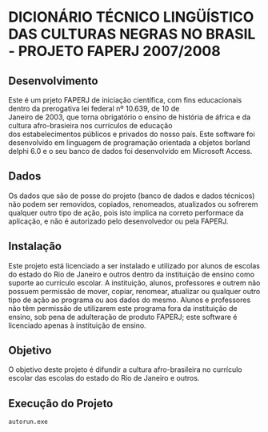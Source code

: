 # DICIONÁRIO TÉCNICO LINGÜÍSTICO DAS CULTURAS NEGRAS NO BRASIL - PROJETO FAPERJ 2007/2008

## Desenvolvimento

Este é um prjeto FAPERJ de iniciação científica, com fins educacionais dentro da prerogativa lei federal nº 10.639, de 10 de  
Janeiro de 2003, que torna obrigatório o ensino de história de áfrica e da cultura afro-brasieira nos currículos de educação  
dos estabelecimentos públicos e privados do nosso país.
Este software foi desenvolvido em linguagem de programação orientada a objetos borland delphi 6.0 e o seu banco de dados foi
desenvolvido em Microsoft Access.

## Dados

Os dados que são de posse do projeto (banco de dados e dados técnicos) não podem ser removidos, copiados, renomeados, atualizados ou sofrerem qualquer outro tipo de ação, pois isto implica na correto performace da aplicação, e não é autorizado pelo desenvolvedor ou pela FAPERJ.

## Instalação

Este projeto está licenciado a ser instalado e utilizado por alunos de escolas do estado do Rio de Janeiro e outros dentro da instituição de ensino como suporte ao currículo escolar. A instituição, alunos, professores e outrem não possuem permissão de mover, copiar, renomear, atualizar ou qualquer outro tipo de ação ao programa ou aos dados do mesmo.
Alunos e professores não têm permissão de utilizarem este programa fora da instituição de ensino, sob pena de adulteração de produto FAPERJ; este software é licenciado apenas à instituição de ensino.

## Objetivo

O objetivo deste projeto é difundir a cultura afro-brasileira no currículo escolar das escolas do estado do Rio de Janeiro e outros.

## Execução do Projeto

```bash
autorun.exe
```
